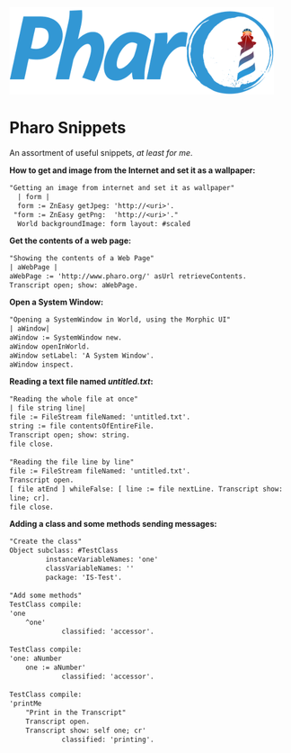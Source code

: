 ![pharo](pharo.png)

# Pharo Snippets

An assortment of useful snippets, *at least for me*.

**How to get and image from the Internet and set it as a wallpaper:**

```smalltalk
"Getting an image from internet and set it as wallpaper"     
  | form | 
  form := ZnEasy getJpeg: 'http://<uri>'. 
 "form := ZnEasy getPng:  'http://<uri>'."
  World backgroundImage: form layout: #scaled 
```

**Get the contents of a web page:**

```smalltalk
"Showing the contents of a Web Page"
| aWebPage |
aWebPage := 'http://www.pharo.org/' asUrl retrieveContents.
Transcript open; show: aWebPage.
```

**Open a System Window:**

```smalltalk
"Opening a SystemWindow in World, using the Morphic UI"
| aWindow|
aWindow := SystemWindow new.
aWindow openInWorld.
aWindow setLabel: 'A System Window'.
aWindow inspect.
```

**Reading a text file named *untitled.txt*:**

```smalltalk
"Reading the whole file at once"
| file string line|
file := FileStream fileNamed: 'untitled.txt'.
string := file contentsOfEntireFile.
Transcript open; show: string.
file close.

"Reading the file line by line"
file := FileStream fileNamed: 'untitled.txt'.
Transcript open.
[ file atEnd ] whileFalse: [ line := file nextLine. Transcript show: line; cr].
file close.
```

**Adding a class and some methods sending messages:**

```smalltalk
"Create the class"
Object subclass: #TestClass 
		 instanceVariableNames: 'one'  
		 classVariableNames: '' 
		 package: 'IS-Test'. 

"Add some methods"
TestClass compile:
'one 
	^one' 
			 classified: 'accessor'.

TestClass compile: 
'one: aNumber 
	one := aNumber'
			 classified: 'accessor'.

TestClass compile: 
'printMe
	"Print in the Transcript"
	Transcript open.
	Transcript show: self one; cr'
			 classified: 'printing'.
```

